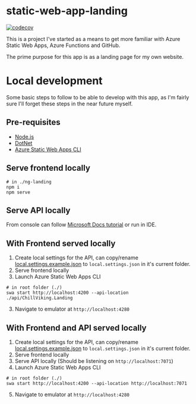 # static-web-app-landing

[![codecov](https://codecov.io/gh/chill-viking/static-web-app-landing/branch/main/graph/badge.svg?token=I26FZVORCG)](https://codecov.io/gh/chill-viking/static-web-app-landing)

This is a project I've started as a means to get more familiar with Azure Static Web Apps, Azure Functions and GitHub.

The prime purpose for this app is as a landing page for my own website.

# Local development

Some basic steps to follow to be able to develop with this app, as I'm fairly sure I'll forget these steps in the near future myself.

## Pre-requisites

* [Node.js](https://nodejs.org)
* [DotNet](https://docs.microsoft.com/en-us/dotnet/core/sdk)
* [Azure Static Web Apps CLI](https://github.com/Azure/static-web-apps-cli)

## Serve frontend locally

```console
# in ./ng-landing
npm i
npm serve
```

## Serve API locally

From console can follow [Microsoft Docs tutorial](https://docs.microsoft.com/en-us/azure/azure-functions/functions-run-local?tabs=v4%2Cmacos%2Ccsharp%2Cportal%2Cbash) or run in IDE.

## With Frontend served locally

1. Create local settings for the API, can copy/rename [local.settings.example.json](./api/ChillViking.Landing/local.settings.example.json) to `local.settings.json` in it's current folder.
2. Serve frontend locally
3. Launch Azure Static Web Apps CLI
  ```console
  # in root folder (./)
  swa start http://localhost:4200 --api-location ./api/ChillViking.Landing
  ```
3. Navigate to emulator at `http://localhost:4280`

## With Frontend and API served locally

1. Create local settings for the API, can copy/rename [local.settings.example.json](./api/ChillViking.Landing/local.settings.example.json) to `local.settings.json` in it's current folder.
2. Serve frontend locally
3. Serve API locally (Should be listening on `http://localhost:7071`)
4. Launch Azure Static Web Apps CLI
  ```console
  # in root folder (./)
  swa start http://localhost:4200 --api-location http://localhost:7071
  ```
5. Navigate to emulator at `http://localhost:4280`
